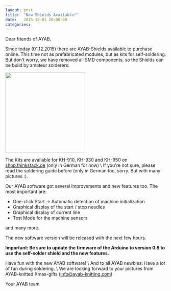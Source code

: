 ```yaml
---
layout: post
title:  "New Shields Available!"
date:   2015-12-01 20:00:00
categories:
---
```


Dear friends of AYAB,

Since today (01.12.2015) there are AYAB-Shields available to purchase
online. This time not as prefabricated modules, but as kits for
self-soldering. But don't worry, we have removed all SMD components, so
the Shields can be build by amateur solderers.

<img src="https://shop.thinkstack.de/2-thickbox_default/ayab-shield-loet-kit.jpg" width="250">

The Kits are available for KH-910, KH-930 and KH-950 on
[shop.thinkstack.de](https://shop.thinkstack.de) (only in German for now) \\
If you're not sure, please read the soldering guide before (only in
German too, sorry. But with many pictures :).

Our AYAB software got several improvements and new features too. The
most important are:

* One-click Start -> Automatic detection of machine initialization
* Graphical display of the start / stop needles
* Graphical display of current line
* Test Mode for the machine sensors

and many more.

The new software version will be released with the next few hours.

**Important: Be sure to update the firmware of the Arduino to version 0.8
to use the self-solder shield and the new features.**

Have fun with the new AYAB software! \\
And to all AYAB newbies: Have a lot of fun during soldering. \\
We are looking forward to your pictures from AYAB-knitted Xmas-gifts
([info@ayab-knitting.com](mailto:info@ayab-knitting.com))

Your AYAB team

